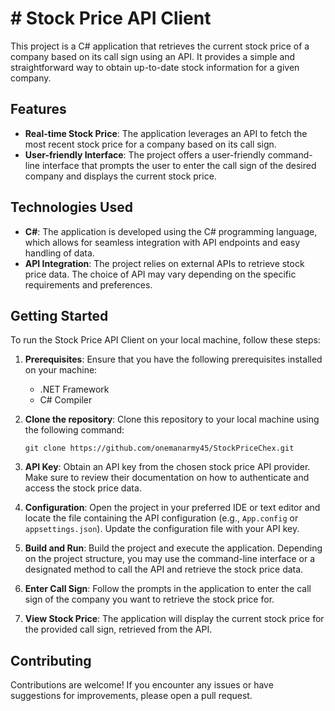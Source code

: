 # # Stock Price API Client

This project is a C# application that retrieves the current stock price of a company based on its call sign using an API. It provides a simple and straightforward way to obtain up-to-date stock information for a given company.

## Features

- **Real-time Stock Price**: The application leverages an API to fetch the most recent stock price for a company based on its call sign.
- **User-friendly Interface**: The project offers a user-friendly command-line interface that prompts the user to enter the call sign of the desired company and displays the current stock price.

## Technologies Used

- **C#**: The application is developed using the C# programming language, which allows for seamless integration with API endpoints and easy handling of data.
- **API Integration**: The project relies on external APIs to retrieve stock price data. The choice of API may vary depending on the specific requirements and preferences.

## Getting Started

To run the Stock Price API Client on your local machine, follow these steps:

1. **Prerequisites**: Ensure that you have the following prerequisites installed on your machine:
   - .NET Framework
   - C# Compiler

2. **Clone the repository**: Clone this repository to your local machine using the following command:
   ```
   git clone https://github.com/onemanarmy45/StockPriceChex.git
   ```

3. **API Key**: Obtain an API key from the chosen stock price API provider. Make sure to review their documentation on how to authenticate and access the stock price data.

4. **Configuration**: Open the project in your preferred IDE or text editor and locate the file containing the API configuration (e.g., `App.config` or `appsettings.json`). Update the configuration file with your API key.

5. **Build and Run**: Build the project and execute the application. Depending on the project structure, you may use the command-line interface or a designated method to call the API and retrieve the stock price data.

6. **Enter Call Sign**: Follow the prompts in the application to enter the call sign of the company you want to retrieve the stock price for.

7. **View Stock Price**: The application will display the current stock price for the provided call sign, retrieved from the API.

## Contributing

Contributions are welcome! If you encounter any issues or have suggestions for improvements, please open a pull request.
